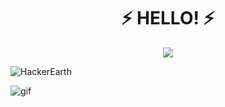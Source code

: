 <h1 align="center">
⚡ HELLO! ⚡
</h1>
<p align="center">
   <img src="http://github-profile-summary-cards.vercel.app/api/cards/profile-details?username=fschernthaner&theme=monokai" />
</p>

![HackerEarth](https://img.shields.io/badge/HackerEarth-%232C3454.svg?style=for-the-badge&logo=HackerEarth&logoColor=Blue)


![gif](https://raw.githubusercontent.com/saadeghi/saadeghi/master/dino.gif)
